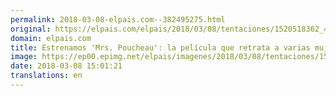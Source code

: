 ```yaml
---
permalink: 2018-03-08-elpais.com--382495275.html
original: https://elpais.com/elpais/2018/03/08/tentaciones/1520518362_470650.html#?ref=rss&format=simple&link=link
domain: elpais.com
title: Estrenamos 'Mrs. Poucheau': la película que retrata a varias mujeres en una sola
image: https://ep00.epimg.net/elpais/imagenes/2018/03/08/tentaciones/1520518362_470650_1520518582_rrss_normal.jpg
date: 2018-03-08 15:01:21
translations: en
---
```


